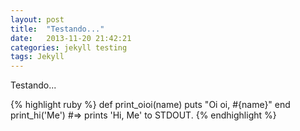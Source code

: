```yaml
---
layout: post
title:  "Testando..."
date:   2013-11-20 21:42:21
categories: jekyll testing
tags: Jekyll
---
```


Testando...


{% highlight ruby %}
def print_oioi(name)
  puts "Oi oi, #{name}"
end
print_hi('Me')
#=> prints 'Hi, Me' to STDOUT.
{% endhighlight %}
